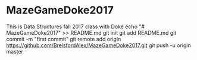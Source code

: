 # MazeGameDoke2017
This is Data Structures fall 2017 class with Doke 
echo "# MazeGameDoke2017" >> README.md
git init
git add README.md
git commit -m "first commit"
git remote add origin https://github.com/BrelsfordAlex/MazeGameDoke2017.git
git push -u origin master
